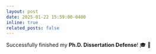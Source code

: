 ```yaml
---
layout: post
date: 2025-01-22 15:59:00-0400
inline: true
related_posts: false
---
```


Successfully finished my <strong>Ph.D. Dissertation Defense</strong>! :mortar_board: :tada: